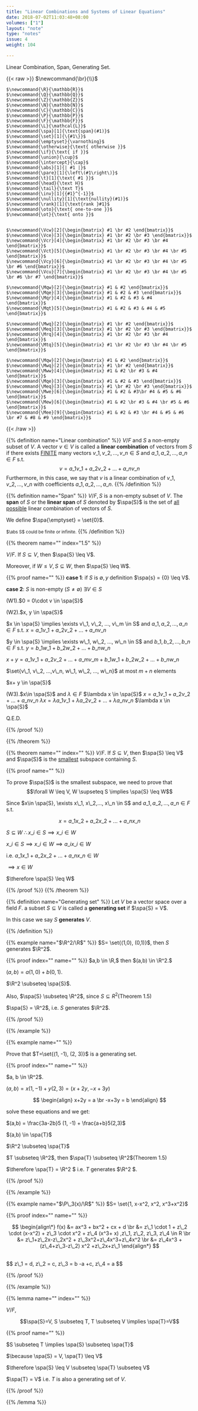 ```yaml
---
title: "Linear Combinations and Systems of Linear Equations"
date: 2018-07-02T11:03:48+08:00
volumes: ["1"]
layout: "note"
type: "notes"
issue: 4
weight: 104

---
```


<p class="hide">
  Linear Combination, Span, Generating Set.
</p>

<!--more-->

<div class="latex-macros">
  {{< raw >}}
    $\newcommand{\br}{\\}$

    $\newcommand{\R}{\mathbb{R}}$
    $\newcommand{\Q}{\mathbb{Q}}$
    $\newcommand{\Z}{\mathbb{Z}}$
    $\newcommand{\N}{\mathbb{N}}$
    $\newcommand{\C}{\mathbb{C}}$
    $\newcommand{\P}{\mathbb{P}}$
    $\newcommand{\F}{\mathbb{F}}$
    $\newcommand{\L}{\mathcal{L}}$
    $\newcommand{\spa}[1]{\text{span}(#1)}$
    $\newcommand{\set}[1]{\{#1\}}$
    $\newcommand{\emptyset}{\varnothing}$
    $\newcommand{\otherwise}{\text{ otherwise }}$
    $\newcommand{\if}{\text{ if }}$
    $\newcommand{\union}{\cup}$
    $\newcommand{\intercept}{\cap}$
    $\newcommand{\abs}[1]{| #1 |}$
    $\newcommand{\pare}[1]{\left\(#1\right\)}$
    $\newcommand{\t}[1]{\text{ #1 }}$
    $\newcommand{\head}{\text H}$
    $\newcommand{\tail}{\text T}$
    $\newcommand{\inv}[1]{{#1}^{-1}}$
    $\newcommand{\nullity}[1]{\text{nullity}(#1)}$
    $\newcommand{\rank}[1]{\text{rank }#1}$
    $\newcommand{\oto}{\text{ one-to-one }}$
    $\newcommand{\ot}{\text{ onto }}$


    $\newcommand{\Vcw}[2]{\begin{bmatrix} #1 \br #2 \end{bmatrix}}$
    $\newcommand{\Vce}[3]{\begin{bmatrix} #1 \br #2 \br #3 \end{bmatrix}}$
    $\newcommand{\Vcr}[4]{\begin{bmatrix} #1 \br #2 \br #3 \br #4 \end{bmatrix}}$
    $\newcommand{\Vct}[5]{\begin{bmatrix} #1 \br #2 \br #3 \br #4 \br #5 \end{bmatrix}}$
    $\newcommand{\Vcy}[6]{\begin{bmatrix} #1 \br #2 \br #3 \br #4 \br #5 \br #6 \end{bmatrix}}$
    $\newcommand{\Vcu}[7]{\begin{bmatrix} #1 \br #2 \br #3 \br #4 \br #5 \br #6 \br #7 \end{bmatrix}}$

    $\newcommand{\Mqw}[2]{\begin{bmatrix} #1 & #2 \end{bmatrix}}$
    $\newcommand{\Mqe}[3]{\begin{bmatrix} #1 & #2 & #3 \end{bmatrix}}$
    $\newcommand{\Mqr}[4]{\begin{bmatrix} #1 & #2 & #3 & #4 \end{bmatrix}}$
    $\newcommand{\Mqt}[5]{\begin{bmatrix} #1 & #2 & #3 & #4 & #5 \end{bmatrix}}$

    $\newcommand{\Mwq}[2]{\begin{bmatrix} #1 \br #2 \end{bmatrix}}$
    $\newcommand{\Meq}[3]{\begin{bmatrix} #1 \br #2 \br #3 \end{bmatrix}}$
    $\newcommand{\Mrq}[4]{\begin{bmatrix} #1 \br #2 \br #3 \br #4 \end{bmatrix}}$
    $\newcommand{\Mtq}[5]{\begin{bmatrix} #1 \br #2 \br #3 \br #4 \br #5 \end{bmatrix}}$

    $\newcommand{\Mqw}[2]{\begin{bmatrix} #1 & #2 \end{bmatrix}}$
    $\newcommand{\Mwq}[2]{\begin{bmatrix} #1 \br #2 \end{bmatrix}}$
    $\newcommand{\Mww}[4]{\begin{bmatrix} #1 & #2 \br #3 & #4 \end{bmatrix}}$
    $\newcommand{\Mqe}[3]{\begin{bmatrix} #1 & #2 & #3 \end{bmatrix}}$
    $\newcommand{\Meq}[3]{\begin{bmatrix} #1 \br #2 \br #3 \end{bmatrix}}$
    $\newcommand{\Mwe}[6]{\begin{bmatrix} #1 & #2 & #3\br #4 & #5 & #6 \end{bmatrix}}$
    $\newcommand{\Mew}[6]{\begin{bmatrix} #1 & #2 \br #3 & #4 \br #5 & #6 \end{bmatrix}}$
    $\newcommand{\Mee}[9]{\begin{bmatrix} #1 & #2 & #3 \br #4 & #5 & #6 \br #7 & #8 & #9 \end{bmatrix}}$
  {{< /raw >}}
</div>

{{% definition name="Linear combination" %}}
$V/F$ and $S$ a non-empty subset of $V$. A vector $v \in V$ is called a **linear combination** of vectors from $S$ if there exists <u>FINITE</u> many vectors $v\_1, v\_2, ..., v\_n \in S$ and $a\_1, a\_2, ..., a\_n \in F$ s.t. $$v = a\_1v\_1 + a\_2v\_2 + ... + a\_nv\_n$$
Furthermore, in this case, we say that $v$ is a linear combination of $v\_1, v\_2, ..., v\_n$ with coefficients $a\_1, a\_2, ..., a\_n$.
{{% /definition %}}

{{% definition name="Span" %}}
$V/F, S$ is a non-empty subset of $V$.
The **span** of $S$ or the **linear span** of $S$ denoted by $\spa{S}$ is the set of <u>all possible</u> linear combination of vectors of $S$.

We define $\spa{\emptyset} = \set{0}$.

<small>$\abs S$ could be finite or infinite.</small>
{{% /definition %}}

{{% theorem name="" index="1.5" %}}

$V/F$. If $S \subseteq V$, then $\spa{S} \leq V$.

Moreover, if $W \leq V, S\subseteq W$, then $\spa{S} \leq W$.

{{% proof name="" %}}
**case 1**:
if $S$ is $\emptyset, y$ definition $\spa{s} = {0} \leq V$.

**case 2**:
$S$ is non-empty $(S \neq \emptyset)$
$\exists V \in S$

(W1).$0 = 0\cdot v \in \spa{S}$

(W2).$x, y \in \spa{S}$

$x \in \spa{S} \implies \exists v\_1, v\_2, ..., v\_m \in S$ and $a\_1, a\_2, ..., a\_n \in F$ s.t.
$x = a\_1v\_1 + a\_2v\_2 + ... + a\_nv\_n$


$y \in \spa{S} \implies \exists w\_1, w\_2, ..., w\_n \in S$ and $b\_1, b\_2, ..., b\_n \in F$ s.t.
$y = b\_1w\_1 + b\_2w\_2 + ... + b\_nw\_n$

$x + y = a\_1v\_1 + a\_2v\_2 + ... + a\_mv\_m + b\_1w\_1 + b\_2w\_2 + ... + b\_nw\_n$

$\set{v\_1, v\_2, ...,v\_n, w\_1, w\_2, ..., w\_n}$ at most $m+n$ elements

$x+ y \in \spa{S}$

(W3).$x\in \spa{S}$ and $\lambda \in F$
$\lambda x \in \spa{S}$
$x = a\_1v\_1 + a\_2v\_2 + ... + a\_nv\_n$
$\lambda x = \lambda a\_1v\_1 + \lambda a\_2v\_2 + ... + \lambda a\_nv\_n$
$\lambda x \in \spa{S}$

Q.E.D.

{{% /proof %}}

{{% /theorem %}}

{{% theorem name="" index="" %}}
$V/F$. If $S \subseteq V$, then $\spa{S} \leq V$ and $\spa{S}$ is the <u>smallest</u> subspace containing $S$.

{{% proof name="" %}}

To prove $\spa{S}$ is the smallest subspace, we need to prove that $$\forall W \leq V, W \supseteq S \implies \spa{S} \leq W$$

Since $x\in \spa{S}, \exists x\_1, x\_2,..., x\_n \in S$ and $a\_1, a\_2, ..., a\_n \in F$ s.t.

$$x = a\_1x\_2 + a\_2x\_2 + ... + a\_nx\_n$$

$S\subseteq W$
$\therefore x\_i \in S \implies x\_i \in W$

$x\_i \in S \implies x\_i \in W \implies a\_ix\_i \in W$

i.e. $a\_1x\_1 + a\_2x\_2 + ... + a\_nx\_n \in W$

$\implies x\in W$

$\therefore \spa{S} \leq W$

{{% /proof %}}
{{% /theorem %}}


{{% definition name="Generating set" %}}
Let $V$ be a vector space over a field $F$. a subset $S \subseteq V$ is called a **generating set** if $\spa{S} = V$.

In this case we say $S$ **generates** $V$.

{{% /definition %}}

{{% example name="$\R^2/\R$" %}}
$S= \set{(1,0), (0,1)}$, then $S$ generates $\R^2$.

{{% proof index="" name="" %}}
$a,b \in \R,$ then $(a,b) \in \R^2.$

$(a, b) = a(1,0) + b(0,1).$

$\R^2 \subseteq \spa{S}$.

Also, $\spa{S} \subseteq \R^2$, since $S \subseteq R^2$(Theorem 1.5)

$\spa{S} = \R^2$, i.e. $S$ generates $\R^2$.

{{% /proof %}}


{{% /example %}}

{{% example name="" %}}

Prove that $T=\set{(1, -1), (2, 3)}$ is a generating set.

{{% proof index="" name="" %}}

$a, b \in \R^2$.

$(a,b) = x(1, -1) + y (2,3) = (x+2y, -x+ 3y)$

$$
\begin{align}
x+2y = a \br
-x+3y = b
\end{align}
$$

solve these equations and we get:

$(a,b) = \frac{3a-2b}5 (1, -1) + \frac{a+b}5(2,3)$

$(a,b) \in \spa{T}$

$\R^2 \subseteq \spa{T}$

$T \subseteq \R^2$, then $\spa{T} \subseteq \R^2$(Theorem 1.5)

$\therefore \spa{T} = \R^2 $ i.e. $T$ generates $\R^2 $.

{{% /proof %}}


{{% /example %}}

{{% example name="$\P\_3(x)/\R$" %}}
$S= \set{1, x-x^2, x^2, x^3+x^2}$

{{% proof index="" name="" %}}

$$
\begin{align\*}
f(x) &= ax^3 + bx^2 + cx + d \br
&= z\_1 \cdot 1 + z\_2 \cdot (x-x^2) + z\_3 \cdot x^2 + z\_4 (x^3+  x) ,z\_1, z\_2, z\_3, z\_4 \in R \br
&= z\_1+z\_2x-z\_2x^2 + z\_3x^2+z\_4x^3+z\_4x^2 \br
&= z\_4x^3 + (z\_4+z\_3-z\_2) x^2 +z\_2x+z\_1
\end{align*}
$$

<br>
$$
z\_1 = d,
z\_2 = c,
z\_3 = b -a +c,
z\_4 = a
$$

{{% /proof %}}

{{% /example %}}


{{% lemma name="" index="" %}}

$V / F$,

$$\spa{S}=V, S \subseteq T, T \subseteq V \implies \spa{T}=V$$

{{% proof name="" %}}

$S \subseteq T \implies \spa{S} \subseteq \spa{T}$

$\because \spa{S} = V, \spa{T} \leq V$

$\therefore \spa{S} \leq V \subseteq \spa{T} \subseteq V$

$\spa{T} = V$ i.e. $T$ is also a generating set of $V$.

{{% /proof %}}

{{% /lemma %}}
